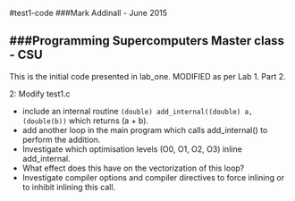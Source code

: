 #test1-code
###Mark Addinall - June 2015

###Programming Supercomputers Master class - CSU
---

This is the initial code presented in lab_one.
MODIFIED as per Lab 1. Part 2.

2: Modify test1.c
- include an internal routine 
    `(double) add_internal((double) a, (double(b))` 
which returns (a + b).
- add another loop in the main program which calls add_internal() to perform the addition.
- Investigate which optimisation levels (O0, O1, O2, O3) inline add_internal.
- What effect does this have on the vectorization of this loop?
- Investigate compiler options and compiler directives to force inlining or to inhibit inlining this call.
